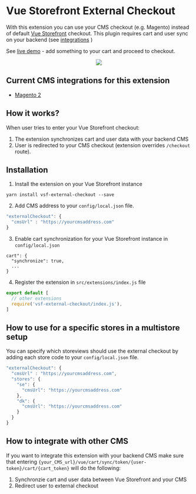 # Vue Storefront External Checkout

With this extension you can use your CMS checkout (e.g. Magento) instead of default [Vue Storefront](https://github.com/DivanteLtd/vue-storefront) checkout.
This plugin requires cart and user sync on your backend (see [integrations](https://github.com/filrak/vsf-external-checkout#current-cms-integrations-for-this-extension) )

See [live demo](https://demo-magento-checkout.vuestorefront.io/) - add something to your cart and proceed to checkout.
<center>
<img src="./diagram.png">
</center>

## Current CMS integrations for this extension

* [Magento 2](https://github.com/DivanteLtd/magento2-external-checkout)


## How it works?

When user tries to enter your Vue Storefront checkout:
1. The extension synchronizes cart and user data with your backend CMS
2. User is redirected to your CMS checkout (extension overrides `/checkout` route).

## Installation

1. Install the extension on your Vue Storefront instance
````
yarn install vsf-external-checkout --save
````
2. Add CMS address to your `config/local.json` file.
````js
"externalCheckout": {
  "cmsUrl" : "https://yourcmsaddress.com"
}
````
3. Enable cart synchronization for your Vue Storefront instance in `config/local.json`
````
cart": {
  "synchronize": true,
  ...
}
````
4. Register the extension in `src/extensions/index.js` file
````js
export default [
  // other extensions
  require('vsf-external-checkout/index.js'),
]
````

## How to use for a specific stores in a multistore setup

You can specify which storeviews should use the external checkout by adding each store code to your `config/local.json` file.
````js
"externalCheckout": {
  "cmsUrl" : "https://yourcmsaddress.com",
  "stores": {
    "se": {
      "cmsUrl": "https://yourcmsaddress.com"
    },
    "dk": {
      "cmsUrl": "https://yourcmsaddress.com"
    }
  }
}
````

## How to integrate with other CMS

If you want to integrate this extension with your backend CMS make sure that entering `{your_CMS_url}/vue/cart/sync/token/{user-token}/cart/{cart_token}` will do the following:
1. Synchronzie cart and user data between Vue Storefront and your CMS
2. Redirect user to external checkout
